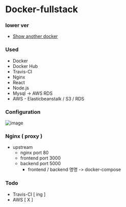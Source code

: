 # Docker-fullstack

### lower ver
- [Show another docker](https://github.com/Kimbeomchul/Docker-TravisCI)

### Used
- Docker
- Docker Hub
- Travis-CI
- Nginx
- React
- Node.js
- Mysql -> AWS RDS 
- AWS - Elasticbeanstalk / S3 / RDS

### Configuration
![image](https://user-images.githubusercontent.com/54543148/123635157-4c128000-d856-11eb-8c1a-5b6df709b82f.png)


### Nginx ( proxy ) 
- upstream
  + nginx port 80
  + frontend port 3000 
  + backend port 5000
    * frontend / backend 명명 -> docker-compose

### Todo
- Travis-CI [ ing ]
- AWS [ X ]
